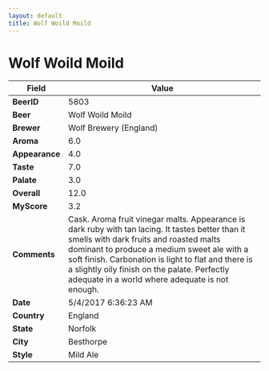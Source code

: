```yaml
---
layout: default
title: Wolf Woild Moild
---
```


# Wolf Woild Moild

| Field         | Value     |
|---------------|-----------|
| **BeerID** | 5803 |
| **Beer** | Wolf Woild Moild |
| **Brewer** | Wolf Brewery (England) |
| **Aroma** | 6.0 |
| **Appearance** | 4.0 |
| **Taste** | 7.0 |
| **Palate** | 3.0 |
| **Overall** | 12.0 |
| **MyScore** | 3.2 |
| **Comments** | Cask. Aroma fruit vinegar malts. Appearance is dark ruby with tan lacing. It tastes better than it smells with dark fruits and roasted malts dominant to produce a medium sweet ale with a soft finish. Carbonation is light to flat and there is a slightly oily finish on the palate. Perfectly adequate in a world where adequate is not enough. |
| **Date** | 5/4/2017 6:36:23 AM |
| **Country** | England |
| **State** | Norfolk |
| **City** | Besthorpe |
| **Style** | Mild Ale |
